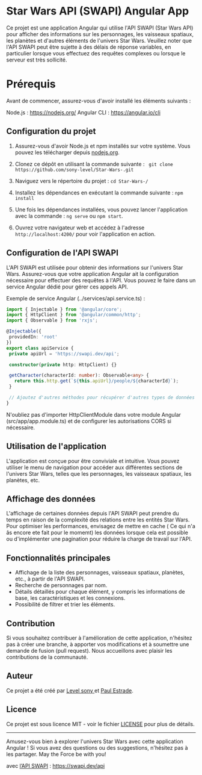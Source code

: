 # Star Wars API (SWAPI) Angular App

Ce projet est une application Angular qui utilise l'API SWAPI (Star Wars API) pour afficher des informations sur les personnages, les vaisseaux spatiaux, les planètes et d'autres éléments de l'univers Star Wars.  Veuillez noter que l'API SWAPI peut être sujette à des délais de réponse variables, en particulier lorsque vous effectuez des requêtes complexes ou lorsque le serveur est très sollicité.

# Prérequis

Avant de commencer, assurez-vous d'avoir installé les éléments suivants :

Node.js :  https://nodejs.org/
Angular CLI : https://angular.io/cli

## Configuration du projet

1. Assurez-vous d'avoir Node.js et npm installés sur votre système. Vous pouvez les télécharger depuis [nodejs.org](https://nodejs.org/).

2. Clonez ce dépôt en utilisant la commande suivante :
 ` git clone https://github.com/sony-level/Star-Wars-.git`

 
3. Naviguez vers le répertoire du projet :
    `cd Star-Wars-/`

4. Installez les dépendances en exécutant la commande suivante :
    `npm install`

5. Une fois les dépendances installées, vous pouvez lancer l'application avec la commande :
    `ng serve` ou `npm start`.

6. Ouvrez votre navigateur web et accédez à l'adresse `http://localhost:4200/` pour voir l'application en action.

## Configuration de l'API SWAPI
L'API SWAPI est utilisée pour obtenir des informations sur l'univers Star Wars. Assurez-vous que votre application Angular ait la configuration nécessaire pour effectuer des requêtes à l'API. Vous pouvez le faire dans un service Angular dédié pour gérer ces appels API.

Exemple de service Angular (../services/api.service.ts) :


 ```typescript
import { Injectable } from '@angular/core';
import { HttpClient } from '@angular/common/http';
import { Observable } from 'rxjs';

@Injectable({
  providedIn: 'root'
})
export class apiService {
  private apiUrl = 'https://swapi.dev/api';

  constructor(private http: HttpClient) {}

  getCharacter(characterId: number): Observable<any> {
    return this.http.get(`${this.apiUrl}/people/${characterId}`);
  }

  // Ajoutez d'autres méthodes pour récupérer d'autres types de données (vaisseaux spatiaux, planètes, etc.)
}
```

N'oubliez pas d'importer HttpClientModule dans votre module Angular (src/app/app.module.ts) et de configurer les autorisations CORS si nécessaire.

## Utilisation de l'application

L'application est conçue pour être conviviale et intuitive. Vous pouvez utiliser le menu de navigation pour accéder aux différentes sections de l'univers Star Wars, telles que les personnages, les vaisseaux spatiaux, les planètes, etc.

## Affichage des données

L'affichage de certaines données depuis l'API SWAPI peut prendre du temps en raison de la complexité des relations entre les entités Star Wars. Pour optimiser les performances, envisagez de mettre en cache ( Ce qui n'a âs encore ete fait pour le momemt) les données lorsque cela est possible ou d'implémenter une pagination pour réduire la charge de travail sur l'API.


## Fonctionnalités principales

- Affichage de la liste des personnages, vaisseaux spatiaux, planètes, etc., à partir de l'API SWAPI.
- Recherche de personnages par nom.
- Détails détaillés pour chaque élément, y compris les informations de base, les caractéristiques et les connexions.
- Possibilité de filtrer et trier les éléments.

## Contribution

Si vous souhaitez contribuer à l'amélioration de cette application, n'hésitez pas à créer une branche, à apporter vos modifications et à soumettre une demande de fusion (pull request). Nous accueillons avec plaisir les contributions de la communauté.

## Auteur

Ce projet a été créé par [Level sony ](https://github.com/sony-level) et [Paul Estrade](https://github.com/PSTRD).

## Licence

Ce projet est sous licence MIT - voir le fichier [LICENSE](LICENSE) pour plus de détails.

---

Amusez-vous bien à explorer l'univers Star Wars avec cette application Angular ! Si vous avez des questions ou des suggestions, n'hésitez pas à les partager. May the Force be with you!

avec [l’API SWAPI](https://swapi.dev/api) : https://swapi.dev/api